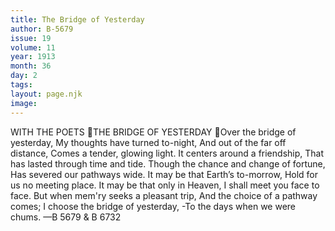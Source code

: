 ```yaml
---
title: The Bridge of Yesterday
author: B-5679
issue: 19
volume: 11
year: 1913
month: 36
day: 2
tags:
layout: page.njk
image:
---
```

WITH THE POETS THE BRIDGE OF YESTERDAY Over the bridge of yesterday, My thoughts have turned to-night, And out of the far off distance, Comes a tender, glowing light. It centers around a friendship, That has lasted through time and tide. Though the chance and change of fortune, Has severed our pathways wide. It may be that Earth’s to-morrow, Hold for us no meeting place. It may be that only in Heaven, I shall meet you face to face. But when mem'ry seeks a pleasant trip, And the choice of a pathway comes; I choose the bridge of yesterday, -To the days when we were chums. —B 5679 & B 6732 
